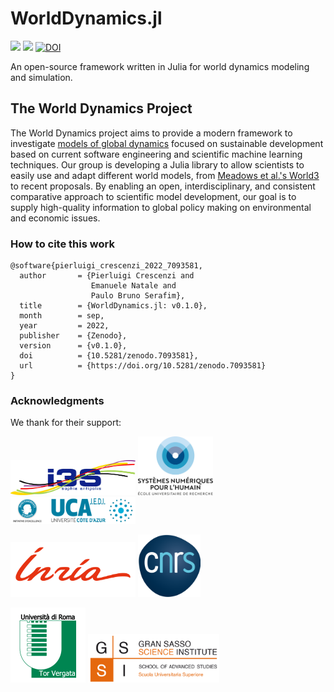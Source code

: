# WorldDynamics.jl

[![](https://img.shields.io/badge/docs-stable-blue.svg)](https://natema.github.io/WorldDynamics.jl/stable)
[![](https://img.shields.io/badge/docs-dev-blue.svg)](https://natema.github.io/WorldDynamics.jl/dev)
[![DOI](https://zenodo.org/badge/425565525.svg)](https://zenodo.org/badge/latestdoi/425565525)


An open-source framework written in Julia for world dynamics modeling and simulation.

## The World Dynamics Project

The World Dynamics project aims to provide a modern framework to investigate [models of global dynamics](https://en.wikipedia.org/wiki/Integrated_assessment_modelling) focused on sustainable development based on current software engineering and scientific machine learning techniques. Our group is developing a Julia library to allow scientists to easily use and adapt different world models, from [Meadows et al.'s World3](https://en.wikipedia.org/wiki/World3) to recent proposals. By enabling an open, interdisciplinary, and consistent comparative approach to scientific model development, our goal is to supply high-quality information to global policy making on environmental and economic issues.

### How to cite this work 

```
@software{pierluigi_crescenzi_2022_7093581,
  author       = {Pierluigi Crescenzi and
                  Emanuele Natale and
                  Paulo Bruno Serafim},
  title        = {WorldDynamics.jl: v0.1.0},
  month        = sep,
  year         = 2022,
  publisher    = {Zenodo},
  version      = {v0.1.0},
  doi          = {10.5281/zenodo.7093581},
  url          = {https://doi.org/10.5281/zenodo.7093581}
}
```

### Acknowledgments 

We thank for their support: 

[<img src="docs/src/assets/logo-i3s.png" width="200" />](https://www.i3s.unice.fr/fr)
[<img src="docs/src/assets/logo-ds4h.png" width="120" />](https://ds4h.univ-cotedazur.eu/about-us/rise)
[<img src="docs/src/assets/logo-idex-ucajedi.png" width="200" />](https://univ-cotedazur.fr/universite/ucajedi-lidex-duniversite-cote-dazur)

[<img src="docs/src/assets/logo-inria.png" width="200" />](https://www.inria.fr/fr)
[<img src="docs/src/assets/logo-cnrs.png" width="100" />](https://www.cnrs.fr/)

[<img src="docs/src/assets/logo-UniversitadiRomaTorVergata.png" width="120" />](https://ing.uniroma2.it)
[<img src="docs/src/assets/logo-gssi.png" width="210" />](https://www.gssi.it/)